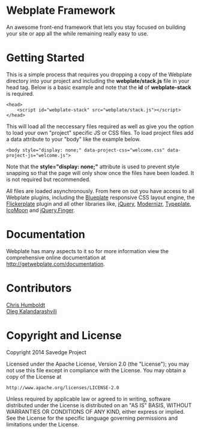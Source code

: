 Webplate Framework
========

An awesome front-end framework that lets you stay focused on building your site or app all the while remaining really easy to use.


Getting Started
========

This is a simple process that requires you dropping a copy of the Webplate directory into your project and including the <b>webplate/stack.js</b> file in your head tag. Below is a basic example and note that the <b>id</b> of <b>webplate-stack</b> is required.

```
<head>
    <script id="webplate-stack" src="webplate/stack.js"></script>
</head>
```

This will load all the neccessary files required as well as give you the option to load your own "project" specific JS or CSS files. To load project files add a data attribute to your "body" like the example below.

```
<body style="display: none;" data-project-css="welcome.css" data-project-js="welcome.js">
```

Note that the <b>style="display: none;"</b> attribute is used to prevent style snapping so that the page will only show once the files have been loaded. It is not required but recommended.

All files are loaded asynchronously. From here on out you have access to all Webplate plugins, including the <a href="http://getwebplate.com/plugins/blueplate">Blueplate</a> responsive CSS layout engine, the <a href="http://getwebplate.com/plugins/flickerplate">Flickerplate</a> plugin and all other libraries like, <a href="http://jquery.com/">jQuery</a>, <a href="http://modernizr.com/">Modernizr</a>, <a href="http://typeplate.com/">Typeplate</a>, <a href="http://icomoon.io/">IcoMoon</a> and <a href="http://ngryman.sh/jquery.finger/">jQuery.Finger</a>.


Documentation
========

Webplate has many aspects to it so for more information view the comprehensive online documentation at http://getwebplate.com/documentation.


Contributors
=========

<a href="https://github.com/chrishumboldt">Chris Humboldt</a><br>
<a href="https://github.com/V1RTUOZ">Oleg Kalandarashvili</a>


Copyright and License
========

Copyright 2014 Savedge Project

Licensed under the Apache License, Version 2.0 (the "License");
you may not use this file except in compliance with the License.
You may obtain a copy of the License at

    http://www.apache.org/licenses/LICENSE-2.0

Unless required by applicable law or agreed to in writing, software
distributed under the License is distributed on an "AS IS" BASIS,
WITHOUT WARRANTIES OR CONDITIONS OF ANY KIND, either express or implied.
See the License for the specific language governing permissions and
limitations under the License.

